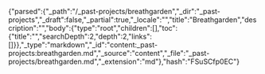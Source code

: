 {"parsed":{"_path":"/_past-projects/breathgarden","_dir":"_past-projects","_draft":false,"_partial":true,"_locale":"","title":"Breathgarden","description":"","body":{"type":"root","children":[],"toc":{"title":"","searchDepth":2,"depth":2,"links":[]}},"_type":"markdown","_id":"content:_past-projects:breathgarden.md","_source":"content","_file":"_past-projects/breathgarden.md","_extension":"md"},"hash":"FSuSCfp0EC"}